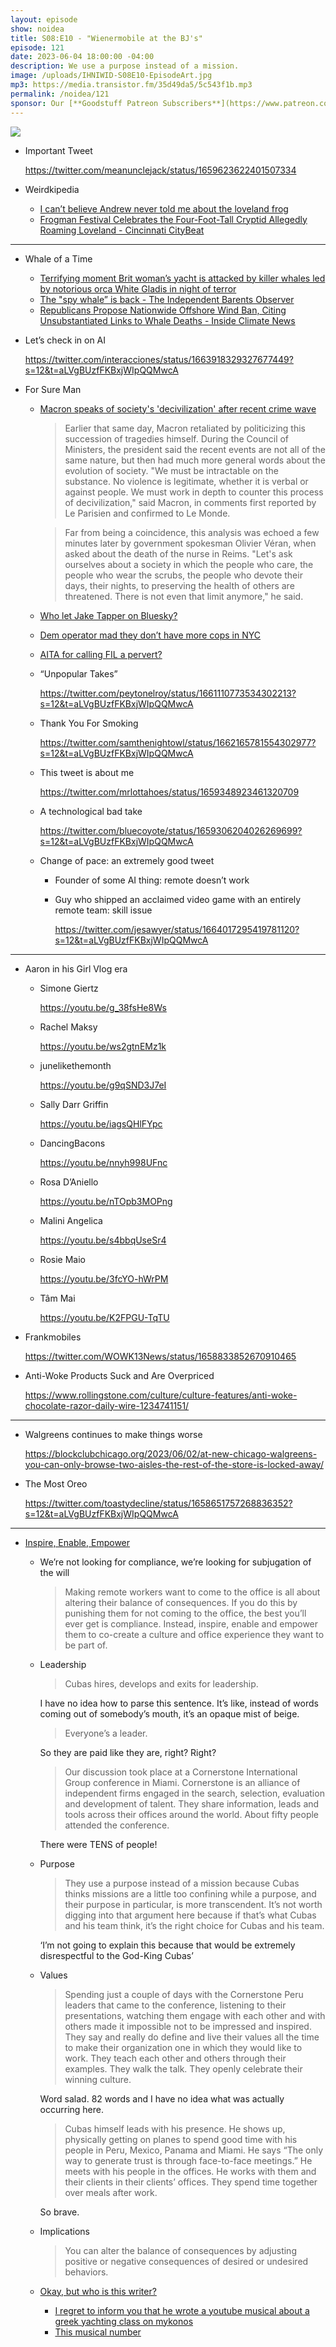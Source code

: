 ```yaml
---
layout: episode
show: noidea
title: S08:E10 - "Wienermobile at the BJ's"
episode: 121
date: 2023-06-04 18:00:00 -04:00
description: We use a purpose instead of a mission.
image: /uploads/IHNIWID-S08E10-EpisodeArt.jpg
mp3: https://media.transistor.fm/35d49da5/5c543f1b.mp3
permalink: /noidea/121
sponsor: Our [**Goodstuff Patreon Subscribers**](https://www.patreon.com/goodstuff "Goodstuff on Patreon") and listeners just like you! Support your favorite podcasts directly to get access to the discord and more.
---
```


![](/uploads/IHNIWID-S08E10-EpisodeArt.jpg)

- Important Tweet
    
    https://twitter.com/meanunclejack/status/1659623622401507334
    
- Weirdkipedia
    - [I can’t believe Andrew never told me about the loveland frog](https://en.wikipedia.org/wiki/Loveland_frog)
    - [Frogman Festival Celebrates the Four-Foot-Tall Cryptid Allegedly Roaming Loveland - Cincinnati CityBeat](https://www.citybeat.com/arts/frogman-festival-celebrates-the-four-foot-tall-cryptid-allegedly-roaming-loveland-14798978)

---

- Whale of a Time
    - [Terrifying moment Brit woman’s yacht is attacked by killer whales led by notorious orca White Gladis in night of terror](https://www.thesun.co.uk/news/22493483/brit-womans-yacht-attacked-killer-whales-white-gladis/)
    - [The "spy whale” is back - The Independent Barents Observer](https://thebarentsobserver.com/en/2023/05/spy-whale-back)
    - [Republicans Propose Nationwide Offshore Wind Ban, Citing Unsubstantiated Links to Whale Deaths - Inside Climate News](https://insideclimatenews.org/news/24032023/republicans-propose-nationwide-offshore-wind-ban-citing-unsubstantiated-links-to-whale-deaths/)
- Let’s check in on AI
    
    https://twitter.com/interacciones/status/1663918329327677449?s=12&t=aLVgBUzfFKBxjWIpQQMwcA
    
- For Sure Man
    - [Macron speaks of society's 'decivilization' after recent crime wave](https://www.lemonde.fr/en/politics/article/2023/05/25/macron-speaks-of-society-s-decivilization-after-recent-crime-wave_6027987_5.html)
        
        > Earlier that same day, Macron retaliated by politicizing this succession of tragedies himself. During the Council of Ministers, the president said the recent events are not all of the same nature, but then had much more general words about the evolution of society. "We must be intractable on the substance. No violence is legitimate, whether it is verbal or against people. We must work in depth to counter this process of decivilization," said Macron, in comments first reported by Le Parisien and confirmed to Le Monde.
        > 
        
        > Far from being a coincidence, this analysis was echoed a few minutes later by government spokesman Olivier Véran, when asked about the death of the nurse in Reims. "Let's ask ourselves about a society in which the people who care, the people who wear the scrubs, the people who devote their days, their nights, to preserving the health of others are threatened. There is not even that limit anymore," he said.
        > 
    - [Who let Jake Tapper on Bluesky?](https://bsky.app/profile/jaketapper.bsky.social/post/3jwkmus4bpk2p)
    - [Dem operator mad they don’t have more cops in NYC](https://bsky.app/profile/timfullerton.bsky.social/post/3jwleis7mkk2f)
    - [AITA for calling FIL a pervert?](https://www.reddit.com/r/AmItheAsshole/comments/13tzwtx/aita_for_calling_fil_a_pervert/)
    - “Unpopular Takes”
        
        https://twitter.com/peytonelroy/status/1661110773534302213?s=12&t=aLVgBUzfFKBxjWIpQQMwcA
        
    - Thank You For Smoking
        
        https://twitter.com/samthenightowl/status/1662165781554302977?s=12&t=aLVgBUzfFKBxjWIpQQMwcA
        
    - This tweet is about me
        
        https://twitter.com/mrlottahoes/status/1659348923461320709
        
    - A technological bad take
        
        https://twitter.com/bluecoyote/status/1659306204026269699?s=12&t=aLVgBUzfFKBxjWIpQQMwcA
        
    - Change of pace: an extremely good tweet
        - Founder of some AI thing: remote doesn’t work
            
            []()
            
        - Guy who shipped an acclaimed video game with an entirely remote team: skill issue
            
            https://twitter.com/jesawyer/status/1664017295419781120?s=12&t=aLVgBUzfFKBxjWIpQQMwcA
            

---

- Aaron in his Girl Vlog era
    - Simone Giertz
        
        https://youtu.be/g_38fsHe8Ws
        
    - Rachel Maksy
        
        https://youtu.be/ws2gtnEMz1k
        
    - junelikethemonth
        
        https://youtu.be/g9qSND3J7eI
        
    - Sally Darr Griffin
        
        https://youtu.be/iagsQHlFYpc
        
    - DancingBacons
        
        https://youtu.be/nnyh998UFnc
        
    - Rosa D’Aniello
        
        https://youtu.be/nTOpb3MOPng
        
    - Malini Angelica
        
        https://youtu.be/s4bbqUseSr4
        
    - Rosie Maio
        
        https://youtu.be/3fcYO-hWrPM
        
    - Tâm Mai
        
        https://youtu.be/K2FPGU-TqTU
        
- Frankmobiles
    
    https://twitter.com/WOWK13News/status/1658833852670910465
    
- Anti-Woke Products Suck and Are Overpriced
    
    https://www.rollingstone.com/culture/culture-features/anti-woke-chocolate-razor-daily-wire-1234741151/
    

---

- Walgreens continues to make things worse
    
    https://blockclubchicago.org/2023/06/02/at-new-chicago-walgreens-you-can-only-browse-two-aisles-the-rest-of-the-store-is-locked-away/
    
- The Most Oreo
    
    https://twitter.com/toastydecline/status/1658651757268836352?s=12&t=aLVgBUzfFKBxjWIpQQMwcA
    

---

- [Inspire, Enable, Empower](https://www.forbes.com/sites/georgebradt/2023/05/30/how-to-make-remote-workers-want-to-come-to-the-office/)
    - We’re not looking for compliance, we’re looking for subjugation of the will
        
        > Making remote workers want to come to the office is all about altering their balance of consequences. If you do this by punishing them for not coming to the office, the best you’ll ever get is compliance. Instead, inspire, enable and empower them to co-create a culture and office experience they want to be part of.
        > 
    - Leadership
        
        > Cubas hires, develops and exits for leadership.
        > 
        
        I have no idea how to parse this sentence. It’s like, instead of words coming out of somebody’s mouth, it’s an opaque mist of beige.
        
        > Everyone’s a leader.
        > 
        
        So they are paid like they are, right? Right?
        
        > Our discussion took place at a Cornerstone International Group conference in Miami. Cornerstone is an alliance of independent firms engaged in the search, selection, evaluation and development of talent. They share information, leads and tools across their offices around the world. About fifty people attended the conference.
        > 
        
        There were TENS of people!
        
    - Purpose
        
        > They use a purpose instead of a mission because Cubas thinks missions are a little too confining while a purpose, and their purpose in particular, is more transcendent. It’s not worth digging into that argument here because if that’s what Cubas and his team think, it’s the right choice for Cubas and his team.
        > 
        
        ‘I’m not going to explain this because that would be extremely disrespectful to the God-King Cubas’
        
    - Values
        
        > Spending just a couple of days with the Cornerstone Peru leaders that came to the conference, listening to their presentations, watching them engage with each other and with others made it impossible not to be impressed and inspired. They say and really do define and live their values all the time to make their organization one in which they would like to work. They teach each other and others through their examples. They walk the talk. They openly celebrate their winning culture.
        > 
        
        Word salad. 82 words and I have no idea what was actually occurring here.
        
        > Cubas himself leads with his presence. He shows up, physically getting on planes to spend good time with his people in Peru, Mexico, Panama and Miami. He says “The only way to generate trust is through face-to-face meetings.” He meets with his people in the offices. He works with them and their clients in their clients’ offices. They spend time together over meals after work.
        > 
        
        So brave.
        
    - Implications
        
        > You can alter the balance of consequences by adjusting positive or negative consequences of desired or undesired behaviors.
        > 
    - [Okay, but who is this writer?](https://twitter.com/georgebradt)
        - [I regret to inform you that he wrote a youtube musical about a greek yachting class on mykonos](https://youtu.be/FkNSG0CzrA8)
        - [This musical number](https://youtu.be/FkNSG0CzrA8?t=2034)